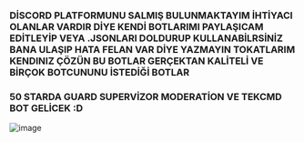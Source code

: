 ### DİSCORD PLATFORMUNU SALMIŞ BULUNMAKTAYIM İHTİYACI OLANLAR VARDIR DİYE KENDİ BOTLARIMI PAYLAŞICAM EDİTLEYİP VEYA .JSONLARI DOLDURUP KULLANABİLRSİNİZ BANA ULAŞIP HATA FELAN VAR DİYE YAZMAYIN TOKATLARIM KENDINIZ ÇÖZÜN BU BOTLAR GERÇEKTAN KALİTELİ VE BİRÇOK BOTCUNUNU İSTEDİĞİ BOTLAR

### 50 STARDA GUARD SUPERVİZOR MODERATİON VE TEKCMD BOT GELİCEK :D

![image](https://user-images.githubusercontent.com/76821782/144748737-25430c4b-1c37-42f4-a901-b6e1a22d4752.png)



